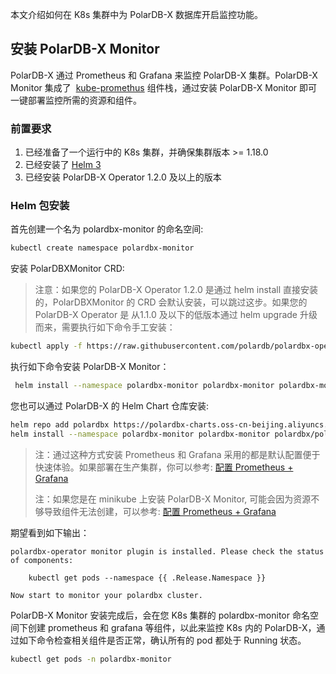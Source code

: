 本文介绍如何在 K8s 集群中为 PolarDB-X 数据库开启监控功能。
## 安装 PolarDB-X Monitor
PolarDB-X 通过 Prometheus 和 Grafana 来监控 PolarDB-X 集群。PolarDB-X Monitor 集成了  [kube-promethus](https://github.com/prometheus-operator/kube-prometheus) 组件栈，通过安装 PolarDB-X Monitor 即可一键部署监控所需的资源和组件。
### 前置要求

1. 已经准备了一个运行中的 K8s 集群，并确保集群版本 >= 1.18.0 
2. 已经安装了 [Helm 3](https://helm.sh/docs/intro/install/)
3. 已经安装 PolarDB-X Operator 1.2.0 及以上的版本

### Helm 包安装
首先创建一个名为 polardbx-monitor 的命名空间:

```bash
kubectl create namespace polardbx-monitor
```

安装 PolarDBXMonitor CRD:
> 注意：如果您的 PolarDB-X Operator 1.2.0 是通过 helm install 直接安装的，PolarDBXMonitor 的 CRD 会默认安装，可以跳过这步。如果您的 PolarDB-X Operator 是 从1.1.0 及以下的低版本通过 helm upgrade 升级而来，需要执行如下命令手工安装：

```bash
kubectl apply -f https://raw.githubusercontent.com/polardb/polardbx-operator/v1.3.0/charts/polardbx-operator/crds/polardbx.aliyun.com_polardbxmonitors.yaml
```

执行如下命令安装 PolarDB-X Monitor：

```bash
 helm install --namespace polardbx-monitor polardbx-monitor polardbx-monitor-1.2.0.tgz
```

您也可以通过 PolarDB-X 的 Helm Chart 仓库安装:

```bash
helm repo add polardbx https://polardbx-charts.oss-cn-beijing.aliyuncs.com
helm install --namespace polardbx-monitor polardbx-monitor polardbx/polardbx-monitor
```

> 注：通过这种方式安装 Prometheus 和 Grafana 采用的都是默认配置便于快速体验。如果部署在生产集群，你可以参考: [配置 Prometheus + Grafana](./4-prom-config.md)
> 
> 注：如果您是在 minikube 上安装 PolarDB-X Monitor, 可能会因为资源不够导致组件无法创建，可以参考: [配置 Prometheus + Grafana](./4-prom-config.md)


期望看到如下输出：

```shell
polardbx-operator monitor plugin is installed. Please check the status of components:

    kubectl get pods --namespace {{ .Release.Namespace }}

Now start to monitor your polardbx cluster.
```

PolarDB-X Monitor 安装完成后，会在您 K8s 集群的 polardbx-monitor 命名空间下创建 prometheus 和 grafana 等组件，以此来监控 K8s 内的 PolarDB-X，通过如下命令检查相关组件是否正常，确认所有的 pod 都处于 Running 状态。

```bash
kubectl get pods -n polardbx-monitor
```


